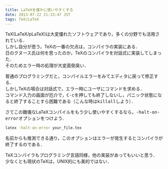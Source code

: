 ```yaml
---
title: LaTeXを僅かに使いやすくする
date: 2013-07-22 21:33:47 JST
tags: TeX/LaTeX
---
```


TeX\(LaTeX/pLaTeX\)は大変優れたソフトウェアであり，多くの分野でも活用されている．  
しかし自分が思う，TeXの一番の欠点は，コンパイラの実装にある．  
日のクヌース氏は何を思ったのか，TeXのコンパイラを対話式に実装してしまった．  
そのためエラー時の処理が大変面倒臭い．

普通のプログラミングだと，コンパイルエラーをみてエディタに戻って修正する．  
しかしTeXの場合は対話式で，エラー時にユーザにコマンドを求める．  
コマンド入力の画面が厄介で，<span style="font-family:monospace">C-c</span>を押しても終了しないし，パニック状態になると終了することすら困難である（こんな時は<span style="font-family:monospace">killall</span>しよう）．

さてこの難儀なLaTeXコンパイルをもう少し使いやすくするなら，<span style="font-family:monospace">-halt-on-error</span>オプションをつけよう．

```sh
latex -halt-on-error your_file.tex
```

名前からも推測できる通り，このオプションはエラーが発生するとコンパイラが終了するのである．

TeXコンパイラもプログラミング言語同様，他の実装があってもいいと思う．  
少なくとも現状のTeXは，UNIX的にも美的ではない．

